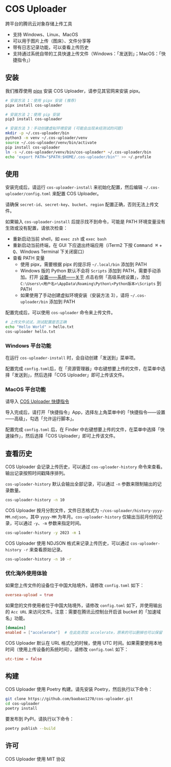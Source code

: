 # COS Uploader

跨平台的腾讯云对象存储上传工具

 - 支持 Windows、Linux、MacOS
 - 可以用于图片上传（图床）、文件分享等
 - 带有日志记录功能，可以查看上传历史
 - 支持通过系统自带的工具快速上传文件（Windows：「发送到」；MacOS：「快捷指令」）


## 安装
我们推荐使用 [pipx](https://pypa.github.io/pipx/) 安装 COS Uploader，请参见其官网来安装 pipx。

```bash
# 安装方法 1：使用 pipx 安装 (推荐)
pipx install cos-uploader

# 安装方法 2：使用 pip 安装
pip3 install cos-uploader

# 安装方法 3：手动创建虚拟环境安装 (可能会出现未经测试的问题)
mkdir -p ~/.cos-uploader/bin
python3 -m venv ~/.cos-uploader/venv
source ~/.cos-uploader/venv/bin/activate
pip install cos-uploader
ln -s ~/.cos-uploader/venv/bin/cos-uploader* ~/.cos-uploader/bin
echo 'export PATH="$PATH:$HOME/.cos-uploader/bin"' >> ~/.profile
```

## 使用
安装完成后，请运行 `cos-uploader-install` 来初始化配置，然后编辑 `~/.cos-uploader/config.toml` 来配置 COS Uploader。

请确保 `secret-id`、`secret-key`、`bucket`、`region` 配置正确，否则无法上传文件。

如果输入 `cos-uploader-install` 后提示找不到命令，可能是 PATH 环境变量没有生效或没有配置，请依次检查：
 - 重新启动当前 shell，如 `exec zsh` 或 `exec bash`
 - 重新启动当前终端，在 GUI 下应退出终端应用（iTerm2 下按 <kbd>Command ⌘</kbd> + <kbd>Q</kbd>、Windows Terminal 下关闭窗口）
 - 查看 PATH 变量
    - 使用 pipx，需要根据 pipx 的提示将 `~/.local/bin` 添加到 PATH
    - Windows 版的 Python 默认不会将 `Scripts` 添加到 PATH，需要手动添加。打开 [设置——系统——关于](ms-settings:about) 点击右侧「高级系统设置」，添加 `C:\Users\<用户名>\AppData\Roaming\Python\<Python版本>\Scripts` 到 PATH
    - 如果使用了手动创建虚拟环境安装（安装方法 3），请将 `~/.cos-uploader/bin` 添加到 PATH

配置完成后，可以使用 `cos-uploader` 命令来上传文件。

```bash
# 上传文件试试，测试配置是否正确
echo "Hello World" > hello.txt
cos-uploader hello.txt
```

### Windows 平台功能
在运行 `cos-uploader-install` 时，会自动创建「发送到」菜单项。

配置完成 `config.toml`后，在「资源管理器」中右键想要上传的文件，在菜单中选择「发送到」，然后选择「COS Uploader」即可上传该文件。

### MacOS 平台功能

请导入 [COS Uploader 快捷指令](https://www.icloud.com/shortcuts/76e95603ee464cddb0a7af9afe89c719)

导入完成后，请打开「快捷指令」App，选择左上角菜单中的「快捷指令——设置——高级」，勾选「允许运行脚本」。

配置完成 `config.toml` 后，在 Finder 中右键想要上传的文件，在菜单中选择「快速操作」，然后选择「COS Uploader」即可上传该文件。

## 查看历史
COS Uploader 会记录上传历史，可以通过 `cos-uploader-history` 命令来查看。输出记录按照时间戳降序排列。

`cos-uploader-history` 默认会输出全部记录，可以通过 `-n` 参数来限制输出的记录数量。

```bash
cos-uploader-history -n 10
```

COS Uploader 按月分割文件，文件日志格式为 `~/cos-uploader/history-yyyy-MM.ndjson`，其中 `yyyy-MM` 为年月。`cos-uploader-history` 仅输出当前月份的记录，可以通过 `-y`、`-m` 参数来指定时间。

```bash
cos-uploader-history -y 2023 -m 1
```

COS Uploader 使用 NDJSON 格式来记录上传历史，可以通过 `cos-uploader-history -r` 来查看原始记录。

```bash
cos-uploader-history -n 10 -r
```

### 优化海外使用体验
如果您上传文件的设备位于中国大陆境外，请修改 `config.toml` 如下：
```toml
oversea-upload = true
```

如果您的文件使用者位于中国大陆境外，请修改 `config.toml` 如下，并使用输出的 `Acc URL` 来访问文件。注意：需要在腾讯云控制台开启该 bucket 的「加速域名」功能。
```toml
[domains]
enabled = ["accelerate"]  # 在此处添加 accelerate，原来的可以删掉也可以保留
```

COS Uploader 默认在 URL 格式化的时候，使用 UTC 时间。如果需要使用本地时间（使用上传设备的系统时间），请修改 `config.toml` 如下：
```toml
utc-time = false
```

## 构建
COS Uploader 使用 Poetry 构建。请先安装 Poetry，然后执行以下命令：

```bash
git clone https://github.com/baobao1270/cos-uploader.git
cd cos-uploader
poetry install
```

要发布到 PyPI，请执行以下命令：

```bash
poetry publish --build
```

## 许可
COS Uploader 使用 MIT 协议
